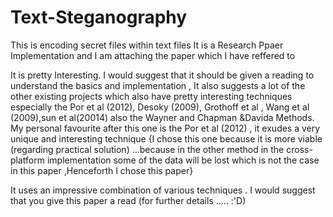 # Text-Steganography
This is encoding secret files within text files
It is a Research Ppaer Implementation and I am attaching the paper which I have reffered to 



It is pretty Interesting. I would suggest that it should be given a reading to understand the basics and implementation , It also suggests a lot of the other existing projects which also have pretty interesting techniques especially the Por et al (2012), Desoky (2009), Grothoff et al , Wang et al (2009),sun et al(20014) also the Wayner and Chapman &Davida Methods.
My personal favourite after this one is the Por et al (2012) , it exudes a very unique and interesting technique  {I chose this one because it is more viable (regarding practical solution) ...because in the other method in the cross-platform implementation some of  the data will be lost which is not the case in this paper ,Henceforth I chose this paper}

It uses an impressive combination of various techniques . I would suggest that you give this paper a read (for further details ..... :'D)
